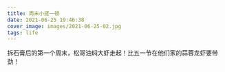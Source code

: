 ```yaml
---
title: 周末小搓一顿
date: 2021-06-25 19:46:38
cover_image: images/2021-06-25-02.jpg
tags: life
---
```


拆石膏后的第一个周末，松哥油焖大虾走起！比五一节在他们家的蒜蓉龙虾要带劲！

